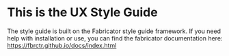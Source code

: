 This is the UX Style Guide
=======

The style guide is built on the Fabricator style guide framework. 
If you need help with installation or use, you can find the fabricator documentation here: https://fbrctr.github.io/docs/index.html
